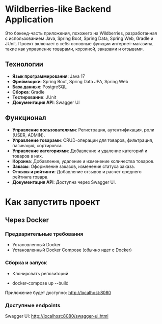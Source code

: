 # Wildberries-like Backend Application

Это бэкенд-часть приложения, похожего на Wildberries, разработанная с использованием Java, Spring Boot, Spring Data, Spring Web, Gradle и JUnit. Проект включает в себя основные функции интернет-магазина, такие как управление товарами, корзиной, заказами и отзывами.


## Технологии

- **Язык программирования**: Java 17
- **Фреймворки**: Spring Boot, Spring Data JPA, Spring Web
- **База данных**: PostgreSQL
- **Сборка**: Gradle
- **Тестирование**: JUnit
- **Документация API**: Swagger UI


## Функционал

- **Управление пользователями**: Регистрация, аутентификация, роли (USER, ADMIN).
- **Управление товарами**: CRUD-операции для товаров, фильтрация, пагинация, сортировка.
- **Управление категориями**: Добавление и удаление категорий и товаров в них.
- **Корзина**: Добавление, удаление и изменение количества товаров.
- **Заказы**: Оформление заказов, изменение статуса заказа.
- **Отзывы и рейтинги**: Добавление отзывов и расчет среднего рейтинга товара.
- **Документация API**: Доступна через Swagger UI.

# Как запустить проект

## Через Docker

### Предварительные требования
- Установленный Docker
- Установленный Docker Compose (обычно идет с Docker)

### Сборка и запуск

- Клонировать репозиторий

- docker-compose up --build

Приложение будет доступно: [http://localhost:8080](http://localhost:8080)


### Доступные endpoints
Swagger UI:
[http://localhost:8080/swagger-ui.html](http://localhost:8080/swagger-ui.html)